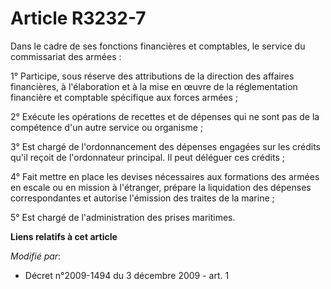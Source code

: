 # Article R3232-7

Dans le cadre de ses fonctions financières et comptables, le service du commissariat des armées : 

1° Participe, sous réserve des attributions de la direction des affaires financières, à l'élaboration et à la mise en œuvre
de la réglementation financière et comptable spécifique aux forces armées ; 

2° Exécute les opérations de recettes et de dépenses qui ne sont pas de la compétence d'un autre service ou organisme ; 

3° Est chargé de l'ordonnancement des dépenses engagées sur les crédits qu'il reçoit de l'ordonnateur principal. Il peut
déléguer ces crédits ; 

4° Fait mettre en place les devises nécessaires aux formations des armées en escale ou en mission à l'étranger, prépare la
liquidation des dépenses correspondantes et autorise l'émission des traites de la marine ; 

5° Est chargé de l'administration des prises maritimes.

**Liens relatifs à cet article**

_Modifié par_:

  - Décret n°2009-1494 du 3 décembre 2009 - art. 1
